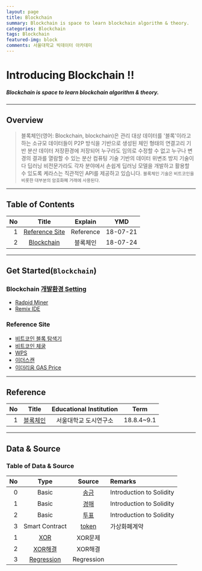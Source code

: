 ```yaml
---
layout: page
title: Blockchain
summary: Blockchain is space to learn blockchain algorithm & theory. 
categories: Blockchain
tags: Blockchain
featured-img: block
comments: 서울대학교 빅데이터 아카데미
---
```


# Introducing Blockchain !!

#####  Blockchain is space to learn blockchain algorithm & theory. 

---

## Overview

> 블록체인(영어: Blockchain, blockchain)은 관리 대상 데이터를 '블록'이라고 하는 소규모 데이터들이 P2P 방식을 기반으로 생성된 체인 형태의 연결고리 기반 분산 데이터 저장환경에 저장되어 누구라도 임의로 수정할 수 없고 누구나 변경의 결과를 열람할 수 있는 분산 컴퓨팅 기술 기반의 데이터 위변조 방지 기술이다
> 딥러닝 비전문가라도 각자 분야에서 손쉽게 딥러닝 모델을 개발하고 활용할 수 있도록 케라스는 직관적인 API를 제공하고 있습니다.
> <small> 블록체인 기술은 비트코인을 비롯한 대부분의 암호화폐 거래에 사용된다. </small>

---

## Table of Contents

|No|Title|Explain|YMD|
|--:|:--:|:-:|:--:|
|1|[Reference Site](#site)|Reference|18-07-21|
|2|[Blockchain](#block)|블록체인|18-07-24|

---

## Get Started(`Blockchain`)

### Blockchain [개발환경 Setting](https://tensorflow.blog/2018/04/25/pytorch-0-4-0-release)

* [Radpid Miner](http://www.rapidminer.co.kr/rapidminer-studio)
* [Remix IDE](https://remix.ethereum.org)

### Reference Site

* [비트코인 블록 탐색기](https://www.blockchain.com/explorer)
* [비트코인 체굴](https://bitnodes.earn.com/nodes/live-map/)
* [WPS](https://www.wps.com/office-free)
* [이더스캔](https://etherscan.io/)
* [이더리움 GAS Price](https://ethgasstation.info/)

---

## Reference

|No|Title|Educational Institution|Term|
|--:|:--:|:-:|:--:|
|1|[블록체인](/Blockchain)|서울대학교 도시연구소|18.8.4~9.1|

---

## Data & Source

### Table of Data & Source

|No|Type|Source|Remarks|
|--:|:-:|:-:|:--|
|0|Basic|[송금](/2018-07-24-UDSL-solidity-remit)|Introduction to Solidity|
|1|Basic|[경매](/2018-07-24-UDSL-solidity-auction)|Introduction to Solidity|
|2|Basic|[투표](/2018-07-24-UDSL-solidity-vote)|Introduction to Solidity|
|3|Smart Contract|[token](/2018-07-24-UDSL-solidity-token)|가상화폐계약|
|1|[XOR](https://github.com/shpimit/shpimit.github.io/tree/master/blog/TensorFlow/src/XOR_Tensorflow.ipynb)|XOR문제|
|2|[XOR해결](https://github.com/shpimit/shpimit.github.io/tree/master/blog/TensorFlow/src/XOR-Solution.ipynb)|XOR해결|
|3|[Regression](https://github.com/shpimit/shpimit.github.io/tree/master/blog/TensorFlow/src/Regression.ipynb)|Regression|